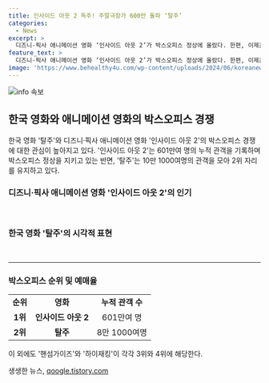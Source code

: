 ```yaml
---
title: 인사이드 아웃 2 독주! 주말극장가 600만 돌파 ‘탈주’
categories:
  - News
excerpt: >
  디즈니·픽사 애니메이션 영화 ‘인사이드 아웃 2’가 박스오피스 정상에 올랐다. 한편, 이제훈·구교환 주연의 ‘탈주’는 2위로 밀려났다. 감독 이종필의 ‘탈주’는 휴전선 인근에서 벌어지는 북한군 중사의 탈북을 다룬다. ‘인사이드 아웃 2’와 ‘탈주’는 예매율 1·2위를 다투고 있다. 이성민과 이희준 주연의 ‘핸섬가이즈’와 하정우 주연의 ‘하이재킹’도 박스오피스에서 지지부진한 경쟁을 벌이고 있다.
feature_text: >
  디즈니·픽사 애니메이션 영화 ‘인사이드 아웃 2’가 박스오피스 정상에 올랐다. 한편, 이제훈·구교환 주연의 ‘탈주’는 2위로 밀려났다. 감독 이종필의 ‘탈주’는 휴전선 인근에서 벌어지는 북한군 중사의 탈북을 다룬다. ‘인사이드 아웃 2’와 ‘탈주’는 예매율 1·2위를 다투고 있다. 이성민과 이희준 주연의 ‘핸섬가이즈’와 하정우 주연의 ‘하이재킹’도 박스오피스에서 지지부진한 경쟁을 벌이고 있다.
image: 'https://www.behealthy4u.com/wp-content/uploads/2024/06/koreanews.jpg'
---
```


<p><img src="https://www.behealthy4u.com/wp-content/uploads/2024/06/koreanews.jpg" alt="info 속보" /></p>

<h2 data-ke-size="size26">한국 영화와 애니메이션 영화의 박스오피스 경쟁</h2>

<p data-ke-size="size16">한국 영화 '탈주'와 디즈니·픽사 애니메이션 영화 '인사이드 아웃 2'의 박스오피스 경쟁에 대한 관심이 높아지고 있다. '인사이드 아웃 2'는 601만여 명의 누적 관객을 기록하며 박스오피스 정상을 지키고 있는 반면, '탈주'는 10만 1000여명의 관객을 모아 2위 자리를 유지하고 있다.</p>

<h3><b>디즈니·픽사 애니메이션 영화 '인사이드 아웃 2'의 인기</b></h3>

<p data-ke-size="size16">&nbsp;</p>

<h3><b>한국 영화 '탈주'의 시각적 표현</b></h3>

<p data-ke-size="size16">&nbsp;</p>

<hr>

<h3><b>박스오피스 순위 및 예매율</b></h3>

<table>
    <tbody>
        <tr>
            <td style="text-align: center; height: 17px;"><b>순위</b></td>
            <td style="text-align: center; height: 17px;"><b>영화</b></td>
            <td style="text-align: center; height: 17px;"><b>누적 관객 수</b></td>
        </tr>
        <tr>
            <td style="text-align: center; height: 17px;"><b>1위</b></td>
            <td style="text-align: center; height: 17px;"><b>인사이드 아웃 2</b></td>
            <td style="text-align: center; height: 17px;">601만여 명</td>
        </tr>
        <tr>
            <td style="text-align: center; height: 17px;"><b>2위</b></td>
            <td style="text-align: center; height: 17px;"><b>탈주</b></td>
            <td style="text-align: center; height: 17px;">8만 1000여명</td>
        </tr>
    </tbody>
</table>

<p data-ke-size="size16">이 외에도 '핸섬가이즈'와 '하이재킹'이 각각 3위와 4위에 해당한다.</p>
생생한 뉴스, <a href="https://qoogle.tistory.com" rel="dofollow">qoogle.tistory.com</a>


